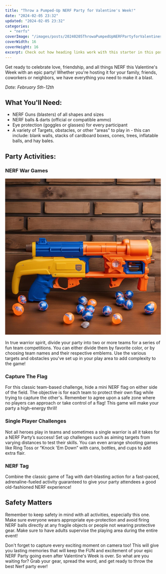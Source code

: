 ```yaml
---
title: "Throw a Pumped-Up NERF Party for Valentine's Week!"
date: "2024-02-05 23:32"
updated: "2024-02-05 23:32"
categories:
  - "nerfs"
coverImage: "/images/posts/20240205ThrowaPumpedUpNERFPartyforValentinesWeek_1.jpg"
coverWidth: 16
coverHeight: 16
excerpt: Check out how heading links work with this starter in this post.
---
```




Get ready to celebrate love, friendship, and all things NERF this Valentine's Week with an epic party! Whether you're hosting it for your family, friends, coworkers or neighbors, we have everything you need to make it a blast. 

*Date:  February 5th-12th*

## What You'll Need:

- NERF Guns (blasters) of all shapes and sizes
- NERF balls & darts (official or compatible ammo)
- Eye protection (goggles or glasses) for every participant
- A variety of Targets, obstacles, or other "areas" to play in - this can include: blank walls, stacks of cardboard boxes, cones, trees, inflatable balls, and hay bales. 

## Party Activities:  

### NERF War Games

![20240205ThrowaPumpedUpNERFPartyforValentinesWeek_2](/images/posts/20240205ThrowaPumpedUpNERFPartyforValentinesWeek_2.jpg)

In true warrior spirit, divide your party into two or more teams for a series of fun team competitions. You can either divide them by favorite color, or by choosing team names and their respective emblems. Use the various targets and obstacles you've set up in your play area to add complexity to the game!  

### Capture The Flag 
For this classic team-based challenge, hide a mini NERF flag on either side of the field. The objective is for each team to protect their own flag while trying to capture the other's. Remember to agree upon a safe zone where no players can approach or take control of a flag! This game will make your party a high-energy thrill!

### Single Player Challenges 
Not all heroes play in teams and sometimes a single warrior is all it takes for a NERF Party’s success! Set up challenges such as aiming targets from varying distances to test their skills. You can even arrange shooting games like Ring Toss or “Knock 'Em Down” with cans, bottles, and cups to add extra flair.

### NERF Tag  
Combine the classic game of Tag with dart-blasting action for a fast-paced, adrenaline-fueled activity guaranteed to give your party attendees a good old-fashioned NERF experience!

## Safety Matters 
Remember to keep safety in mind with all activities, especially this one. Make sure everyone wears appropriate eye-protection and avoid firing NERF balls directly at any fragile objects or people not wearing protective gear. Make sure to have adults supervise the playing area during the entire event! 

Don't forget to capture every exciting moment on camera too! This will give you lasting memories that will keep the FUN and excitement of your epic NERF Party going even after Valentine's Week is over.
So what are you waiting for? Grab your gear, spread the word, and get ready to throw the best Nerf party ever!
